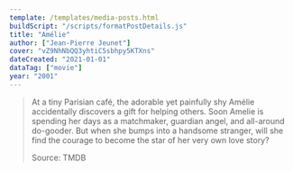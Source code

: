 ```yaml
---
template: /templates/media-posts.html
buildScript: "/scripts/formatPostDetails.js"
title: "Amélie"
author: ["Jean-Pierre Jeunet"]
cover: "vZ9NhNbQQ3yhtiC5sbhpy5KTXns"
dateCreated: "2021-01-01"
dataTag: ["movie"]
year: "2001"
---
```


> At a tiny Parisian café, the adorable yet painfully shy Amélie accidentally discovers a gift for helping others. Soon Amelie is spending her days as a matchmaker, guardian angel, and all-around do-gooder. But when she bumps into a handsome stranger, will she find the courage to become the star of her very own love story?
>
> Source: TMDB
